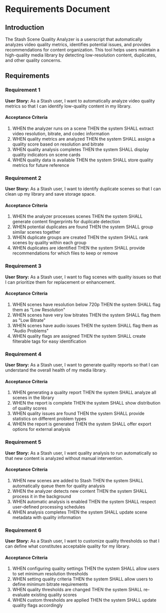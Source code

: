 # Requirements Document

## Introduction

The Stash Scene Quality Analyzer is a userscript that automatically analyzes video quality metrics, identifies potential issues, and provides recommendations for content organization. This tool helps users maintain a high-quality media library by detecting low-resolution content, duplicates, and other quality concerns.

## Requirements

### Requirement 1

**User Story:** As a Stash user, I want to automatically analyze video quality metrics so that I can identify low-quality content in my library.

#### Acceptance Criteria

1. WHEN the analyzer runs on a scene THEN the system SHALL extract video resolution, bitrate, and codec information
2. WHEN quality metrics are analyzed THEN the system SHALL assign a quality score based on resolution and bitrate
3. WHEN quality analysis completes THEN the system SHALL display quality indicators on scene cards
4. WHEN quality data is available THEN the system SHALL store quality metrics for future reference

### Requirement 2

**User Story:** As a Stash user, I want to identify duplicate scenes so that I can clean up my library and save storage space.

#### Acceptance Criteria

1. WHEN the analyzer processes scenes THEN the system SHALL generate content fingerprints for duplicate detection
2. WHEN potential duplicates are found THEN the system SHALL group similar scenes together
3. WHEN duplicate groups are created THEN the system SHALL rank scenes by quality within each group
4. WHEN duplicates are identified THEN the system SHALL provide recommendations for which files to keep or remove

### Requirement 3

**User Story:** As a Stash user, I want to flag scenes with quality issues so that I can prioritize them for replacement or enhancement.

#### Acceptance Criteria

1. WHEN scenes have resolution below 720p THEN the system SHALL flag them as "Low Resolution"
2. WHEN scenes have very low bitrates THEN the system SHALL flag them as "Low Bitrate"
3. WHEN scenes have audio issues THEN the system SHALL flag them as "Audio Problems"
4. WHEN quality flags are assigned THEN the system SHALL create filterable tags for easy identification

### Requirement 4

**User Story:** As a Stash user, I want to generate quality reports so that I can understand the overall health of my media library.

#### Acceptance Criteria

1. WHEN generating a quality report THEN the system SHALL analyze all scenes in the library
2. WHEN the report is complete THEN the system SHALL show distribution of quality scores
3. WHEN quality issues are found THEN the system SHALL provide statistics on different problem types
4. WHEN the report is generated THEN the system SHALL offer export options for external analysis

### Requirement 5

**User Story:** As a Stash user, I want quality analysis to run automatically so that new content is analyzed without manual intervention.

#### Acceptance Criteria

1. WHEN new scenes are added to Stash THEN the system SHALL automatically queue them for quality analysis
2. WHEN the analyzer detects new content THEN the system SHALL process it in the background
3. WHEN automatic analysis is enabled THEN the system SHALL respect user-defined processing schedules
4. WHEN analysis completes THEN the system SHALL update scene metadata with quality information

### Requirement 6

**User Story:** As a Stash user, I want to customize quality thresholds so that I can define what constitutes acceptable quality for my library.

#### Acceptance Criteria

1. WHEN configuring quality settings THEN the system SHALL allow users to set minimum resolution thresholds
2. WHEN setting quality criteria THEN the system SHALL allow users to define minimum bitrate requirements
3. WHEN quality thresholds are changed THEN the system SHALL re-evaluate existing quality scores
4. WHEN custom thresholds are applied THEN the system SHALL update quality flags accordingly